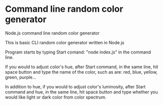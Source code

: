 # Command line random color generator

Node.js command line random color generator

This is basic CLI random color generator written in Node.js

Program starts by typing Start comand: "node index.js" in the command line.

If you would to adjust color's hue, after Start command, in the same line, hit space button and type the name of the color, such as are: red, blue, yellow, green, purple...

In addition to hue, if you would to adjust color's luminosity, after Start command and hue, in the same line, hit space button and type whether you would like light or dark color from color spectrum.
